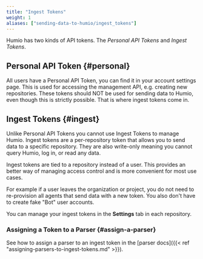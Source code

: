 ```yaml
---
title: "Ingest Tokens"
weight: 1
aliases: ["sending-data-to-humio/ingest_tokens"]
---
```


Humio has two kinds of API tokens. The _Personal API Tokens_ and _Ingest Tokens_.

## Personal API Token {#personal}

All users have a Personal API Token, you can find it in your account settings page.
This is used for accessing the management API, e.g. creating new repositories.
These tokens should NOT be used for sending data to Humio, even though this is strictly
possible. That is where ingest tokens come in.


## Ingest Tokens {#ingest}

Unlike Personal API Tokens you cannot use Ingest Tokens to manage Humio.
Ingest tokens are a per-repository token that allows you to send data to a specific repository.
They are also write-only meaning you cannot query Humio, log in, or read any data.

Ingest tokens are tied to a repository instead of a user. This provides an
better way of managing access control and is more convenient for most use cases.

For example if a user leaves the organization or project, you do not need to
re-provision all agents that send data with a new token. You also don't have to
create fake "Bot" user accounts.

You can manage your ingest tokens in the **Settings** tab in each repository.

### Assigning a Token to a Parser {#assign-a-parser}

See how to assign a parser to an ingest token in the [parser docs]({{< ref "assigning-parsers-to-ingest-tokens.md" >}}).
